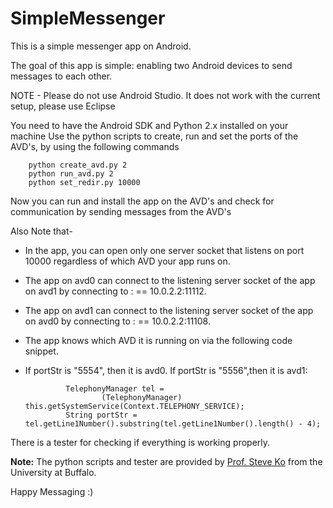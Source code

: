 SimpleMessenger
=====================

This is a simple messenger app on Android.

The goal of this app is simple: enabling two Android devices to send messages to each other.

NOTE - Please do not use Android Studio. It does not work with the current setup, please use Eclipse

You need to have the Android SDK and Python 2.x installed on your machine
Use the python scripts to create, run and set the ports of the AVD's, by using the following commands 

        python create_avd.py 2
        python run_avd.py 2
        python set_redir.py 10000
        
Now you can run and install the app on the AVD's and check for communication by sending messages from the AVD's

Also Note that-
        
 * In the app, you can open only one server socket that listens on port 10000 regardless of which AVD your app runs on.
        
 * The app on avd0 can connect to the listening server socket of the app on avd1 by connecting to <ip>:<port> == 10.0.2.2:11112.
        
 * The app on avd1 can connect to the listening server socket of the app on avd0 by connecting to <ip>:<port> == 10.0.2.2:11108.
        
 * The app knows which AVD it is running on via the following code snippet.
         
 * If portStr is "5554", then it is avd0. If portStr is "5556",then it is avd1:
        
                TelephonyManager tel =
                        (TelephonyManager) this.getSystemService(Context.TELEPHONY_SERVICE);
                String portStr = tel.getLine1Number().substring(tel.getLine1Number().length() - 4);

There is a tester for checking if everything is working properly.


**Note:** The python scripts and tester are provided by [Prof. Steve Ko](http://www.cse.buffalo.edu/people/?u=stevko) from the University at Buffalo.

Happy Messaging :)